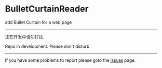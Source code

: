 BulletCurtainReader
===================

add Bullet Curtain for a web page

---

正在开发中请勿打扰. 

Repo in development. Please don't disturb. 

---

If you have some problems to report please goto the [issues](https://github.com/simonmysun/BulletCurtainReader/issues) page. 
